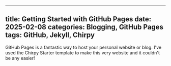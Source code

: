 
---
title: Getting Started with GitHub Pages
date: 2025-02-08
categories: Blogging, GitHub Pages
tags: GitHub, Jekyll, Chirpy
---

GitHub Pages is a fantastic way to host your personal website or blog. I've used the Chirpy Starter template to make this very website and it couldn't be any easier!
